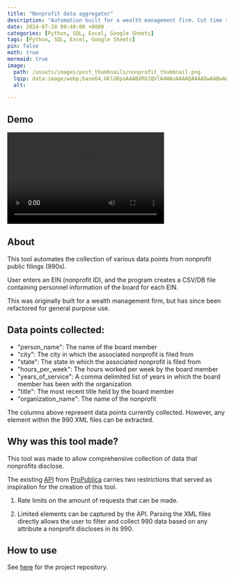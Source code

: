 ```yaml
---
title: "Nonprofit data aggregator"
description: "Automation built for a wealth management firm. Cut time spent on client search by >99%"
date: 2024-07-28 09:49:00 +0800
categories: [Python, SQL, Excel, Google Sheets]
tags: [Python, SQL, Excel, Google Sheets]
pin: false
math: true
mermaid: true
image:
  path: /assets/images/post_thumbnails/nonprofit_thumbnail.png
  lqip: data:image/webp;base64,UklGRpoAAABXRUJQVlA4WAoAAAAQAAAADwAABwAAQUxQSDIAAAARL0AmbZurmr57yyIiqE8oiG0bejIYEQTgqiDA9vqnsUSI6H+oAERp2HZ65qP/VIAWAFZQOCBCAAAA8AEAnQEqEAAIAAVAfCWkAALp8sF8rgRgAP7o9FDvMCkMde9PK7euH5M1m6VWoDXf2FkP3BqV0ZYbO6NA/VFIAAAA
  alt: 

---
```


## Demo

<video width="360" height="210" controls>
  <source src="/assets/videos/nonprofit_data_scraper_clip.mp4" type="video/mp4">
  Your browser does not support the video tag.
</video>

## About
This tool automates the collection of various data points from nonprofit public filings (990s).

User enters an EIN (nonprofit ID), and the program creates a CSV/DB file containing personnel information of the board for each EIN.

This was originally built for a wealth management firm, but has since been refactored for general purpose use.

## Data points collected:
- "person_name": The name of the board member
- "city": The city in which the associated nonprofit is filed from
- "state": The state in which the associated nonprofit is filed from
- "hours_per_week": The hours worked per week by the board member
- "years_of_service": A comma delimited list of years in which the board member has been with the organization
- "title": The most recent title held by the board member
- "organization_name": The name of the nonprofit

The columns above represent data points currently collected. However, any element within the 990 XML files can be extracted.

## Why was this tool made?
This tool was made to allow comprehensive collection of data that nonprofits disclose.

The existing [API](https://projects.propublica.org/nonprofits/api) from [ProPublica](https://www.propublica.org/) carries two restrictions that served as inspiration for the creation of this tool.

1. Rate limits on the amount of requests that can be made.

2. Limited elements can be captured by the API. Parsing the XML files directly allows the user to filter and collect 990 data based on any attribute a nonprofit discloses in its 990.

## How to use

See [here](https://github.com/DPickei/nonprofit_data_scraper) for the project repository.
